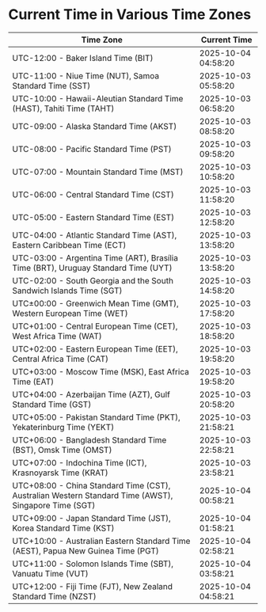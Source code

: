# Current Time in Various Time Zones

| Time Zone | Current Time |
|-----------|--------------|
| UTC-12:00 - Baker Island Time (BIT) | 2025-10-04 04:58:20 |
| UTC-11:00 - Niue Time (NUT), Samoa Standard Time (SST) | 2025-10-03 05:58:20 |
| UTC-10:00 - Hawaii-Aleutian Standard Time (HAST), Tahiti Time (TAHT) | 2025-10-03 06:58:20 |
| UTC-09:00 - Alaska Standard Time (AKST) | 2025-10-03 08:58:20 |
| UTC-08:00 - Pacific Standard Time (PST) | 2025-10-03 09:58:20 |
| UTC-07:00 - Mountain Standard Time (MST) | 2025-10-03 10:58:20 |
| UTC-06:00 - Central Standard Time (CST) | 2025-10-03 11:58:20 |
| UTC-05:00 - Eastern Standard Time (EST) | 2025-10-03 12:58:20 |
| UTC-04:00 - Atlantic Standard Time (AST), Eastern Caribbean Time (ECT) | 2025-10-03 13:58:20 |
| UTC-03:00 - Argentina Time (ART), Brasília Time (BRT), Uruguay Standard Time (UYT) | 2025-10-03 13:58:20 |
| UTC-02:00 - South Georgia and the South Sandwich Islands Time (SGT) | 2025-10-03 14:58:20 |
| UTC±00:00 - Greenwich Mean Time (GMT), Western European Time (WET) | 2025-10-03 17:58:20 |
| UTC+01:00 - Central European Time (CET), West Africa Time (WAT) | 2025-10-03 18:58:20 |
| UTC+02:00 - Eastern European Time (EET), Central Africa Time (CAT) | 2025-10-03 19:58:20 |
| UTC+03:00 - Moscow Time (MSK), East Africa Time (EAT) | 2025-10-03 19:58:20 |
| UTC+04:00 - Azerbaijan Time (AZT), Gulf Standard Time (GST) | 2025-10-03 20:58:20 |
| UTC+05:00 - Pakistan Standard Time (PKT), Yekaterinburg Time (YEKT) | 2025-10-03 21:58:21 |
| UTC+06:00 - Bangladesh Standard Time (BST), Omsk Time (OMST) | 2025-10-03 22:58:21 |
| UTC+07:00 - Indochina Time (ICT), Krasnoyarsk Time (KRAT) | 2025-10-03 23:58:21 |
| UTC+08:00 - China Standard Time (CST), Australian Western Standard Time (AWST), Singapore Time (SGT) | 2025-10-04 00:58:21 |
| UTC+09:00 - Japan Standard Time (JST), Korea Standard Time (KST) | 2025-10-04 01:58:21 |
| UTC+10:00 - Australian Eastern Standard Time (AEST), Papua New Guinea Time (PGT) | 2025-10-04 02:58:21 |
| UTC+11:00 - Solomon Islands Time (SBT), Vanuatu Time (VUT) | 2025-10-04 03:58:21 |
| UTC+12:00 - Fiji Time (FJT), New Zealand Standard Time (NZST) | 2025-10-04 04:58:21 |
